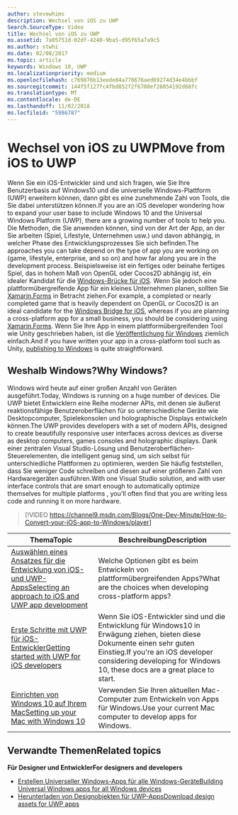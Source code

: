 ```yaml
---
author: stevewhims
description: Wechsel von iOS zu UWP
Search.SourceType: Video
title: Wechsel von iOS zu UWP
ms.assetid: 7a05751d-02df-4240-9ba5-d95f65a7a9c5
ms.author: stwhi
ms.date: 02/08/2017
ms.topic: article
keywords: Windows 10, UWP
ms.localizationpriority: medium
ms.openlocfilehash: c769876b13eede84a776676aed69274d34e4bbbf
ms.sourcegitcommit: 144f5f127fc4fbd852f2f6780ef26054192d68fc
ms.translationtype: MT
ms.contentlocale: de-DE
ms.lasthandoff: 11/02/2018
ms.locfileid: "5986787"
---
```

# <a name="move-from-ios-to-uwp"></a><span data-ttu-id="5d72d-104">Wechsel von iOS zu UWP</span><span class="sxs-lookup"><span data-stu-id="5d72d-104">Move from iOS to UWP</span></span>

<span data-ttu-id="5d72d-105">Wenn Sie ein iOS-Entwickler sind und sich fragen, wie Sie Ihre Benutzerbasis auf Windows10 und die universelle Windows-Plattform (UWP) erweitern können, dann gibt es eine zunehmende Zahl von Tools, die Sie dabei unterstützen können.</span><span class="sxs-lookup"><span data-stu-id="5d72d-105">If you are an iOS developer wondering how to expand your user base to include Windows 10 and the Universal Windows Platform (UWP), there are a growing number of tools to help you.</span></span> <span data-ttu-id="5d72d-106">Die Methoden, die Sie anwenden können, sind von der Art der App, an der Sie arbeiten (Spiel, Lifestyle, Unternehmen usw.) und davon abhängig, in welcher Phase des Entwicklungsprozesses Sie sich befinden.</span><span class="sxs-lookup"><span data-stu-id="5d72d-106">The approaches you can take depend on the type of app you are working on (game, lifestyle, enterprise, and so on) and how far along you are in the development process.</span></span> <span data-ttu-id="5d72d-107">Beispielsweise ist ein fertiges oder beinahe fertiges Spiel, das in hohem Maß von OpenGL oder Cocos2D abhängig ist, ein idealer Kandidat für die [Windows-Brücke für iOS](https://dev.windows.com/bridges/ios). Wenn Sie jedoch eine plattformübergreifende App für ein kleines Unternehmen planen, sollten Sie [Xamarin.Forms](https://www.xamarin.com/forms) in Betracht ziehen.</span><span class="sxs-lookup"><span data-stu-id="5d72d-107">For example, a completed or nearly completed game that is heavily dependent on OpenGL or Cocos2D is an ideal candidate for the [Windows Bridge for iOS](https://dev.windows.com/bridges/ios), whereas if you are planning a cross-platform app for a small business, you should be considering using [Xamarin.Forms](https://www.xamarin.com/forms).</span></span> <span data-ttu-id="5d72d-108">Wenn Sie Ihre App in einem plattformübergreifenden Tool wie Unity geschrieben haben, ist die [Veröffentlichung für Windows](http://blogs.unity3d.com/2015/09/09/windows-10-universal-apps-in-unity-5-2/) ziemlich einfach.</span><span class="sxs-lookup"><span data-stu-id="5d72d-108">And if you have written your app in a cross-platform tool such as Unity, [publishing to Windows](http://blogs.unity3d.com/2015/09/09/windows-10-universal-apps-in-unity-5-2/) is quite straightforward.</span></span>

## <a name="why-windows"></a><span data-ttu-id="5d72d-109">Weshalb Windows?</span><span class="sxs-lookup"><span data-stu-id="5d72d-109">Why Windows?</span></span>

<span data-ttu-id="5d72d-110">Windows wird heute auf einer großen Anzahl von Geräten ausgeführt.</span><span class="sxs-lookup"><span data-stu-id="5d72d-110">Today, Windows is running on a huge number of devices.</span></span> <span data-ttu-id="5d72d-111">Die UWP bietet Entwicklern eine Reihe moderner APIs, mit denen sie äußerst reaktionsfähige Benutzeroberflächen für so unterschiedliche Geräte wie Desktopcomputer, Spielekonsolen und holographische Displays entwickeln können.</span><span class="sxs-lookup"><span data-stu-id="5d72d-111">The UWP provides developers with a set of modern APIs, designed to create beautifully responsive user interfaces across devices as diverse as desktop computers, games consoles and holographic displays.</span></span> <span data-ttu-id="5d72d-112">Dank einer zentralen Visual Studio-Lösung und Benutzeroberflächen-Steuerelementen, die intelligent genug sind, um sich selbst für unterschiedliche Plattformen zu optimieren, werden Sie häufig feststellen, dass Sie weniger Code schreiben und diesen auf einer größeren Zahl von Hardwaregeräten ausführen.</span><span class="sxs-lookup"><span data-stu-id="5d72d-112">With one Visual Studio solution, and with user interface controls that are smart enough to automatically optimize themselves for multiple platforms , you'll often find that you are writing less code and running it on more hardware.</span></span>

> [!VIDEO https://channel9.msdn.com/Blogs/One-Dev-Minute/How-to-Convert-your-iOS-app-to-Windows/player]

| <span data-ttu-id="5d72d-113">Thema</span><span class="sxs-lookup"><span data-stu-id="5d72d-113">Topic</span></span> | <span data-ttu-id="5d72d-114">Beschreibung</span><span class="sxs-lookup"><span data-stu-id="5d72d-114">Description</span></span> |
|-------|-------------|
| [<span data-ttu-id="5d72d-115">Auswählen eines Ansatzes für die Entwicklung von iOS- und UWP-Apps</span><span class="sxs-lookup"><span data-stu-id="5d72d-115">Selecting an approach to iOS and UWP app development</span></span>](selecting-an-approach-to-ios-and-uwp-app-development.md) | <span data-ttu-id="5d72d-116">Welche Optionen gibt es beim Entwickeln von plattformübergreifenden Apps?</span><span class="sxs-lookup"><span data-stu-id="5d72d-116">What are the choices when developing cross-platform apps?</span></span> |
| [<span data-ttu-id="5d72d-117">Erste Schritte mit UWP für iOS-Entwickler</span><span class="sxs-lookup"><span data-stu-id="5d72d-117">Getting started with UWP for iOS developers</span></span>](getting-started-with-uwp-for-ios-developers.md) | <span data-ttu-id="5d72d-118">Wenn Sie iOS-Entwickler sind und die Entwicklung für Windows10 in Erwägung ziehen, bieten diese Dokumente einen sehr guten Einstieg.</span><span class="sxs-lookup"><span data-stu-id="5d72d-118">If you're an iOS developer considering developing for Windows 10, these docs are a great place to start.</span></span> |
| [<span data-ttu-id="5d72d-119">Einrichten von Windows 10 auf Ihrem Mac</span><span class="sxs-lookup"><span data-stu-id="5d72d-119">Setting up your Mac with Windows 10</span></span>](setting-up-your-mac-with-windows-10.md) | <span data-ttu-id="5d72d-120">Verwenden Sie Ihren aktuellen Mac-Computer zum Entwickeln von Apps für Windows.</span><span class="sxs-lookup"><span data-stu-id="5d72d-120">Use your current Mac computer to develop apps for Windows.</span></span> |

## <a name="related-topics"></a><span data-ttu-id="5d72d-121">Verwandte Themen</span><span class="sxs-lookup"><span data-stu-id="5d72d-121">Related topics</span></span>

**<span data-ttu-id="5d72d-122">Für Designer und Entwickler</span><span class="sxs-lookup"><span data-stu-id="5d72d-122">For designers and developers</span></span>**
* [<span data-ttu-id="5d72d-123">Erstellen Universeller Windows-Apps für alle Windows-Geräte</span><span class="sxs-lookup"><span data-stu-id="5d72d-123">Building Universal Windows apps for all Windows devices</span></span>](http://go.microsoft.com/fwlink/p/?LinkID=397871)
* [<span data-ttu-id="5d72d-124">Herunterladen von Designobjekten für UWP-Apps</span><span class="sxs-lookup"><span data-stu-id="5d72d-124">Download design assets for UWP apps</span></span>](https://msdn.microsoft.com/library/windows/apps/xaml/bg125377.aspx)
